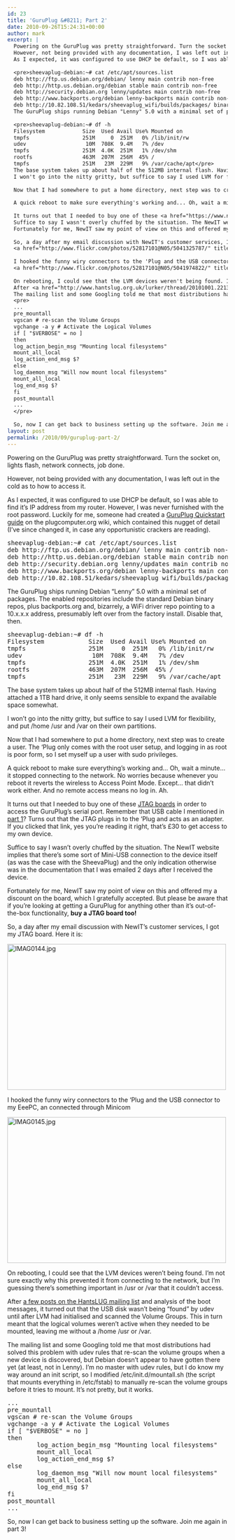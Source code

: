 ```yaml
---
id: 23
title: 'GuruPlug &#8211; Part 2'
date: 2010-09-26T15:24:31+00:00
author: mark
excerpt: |
  Powering on the GuruPlug was pretty straightforward. Turn the socket on, lights flash, network connects, job done.
  However, not being provided with any documentation, I was left out in the cold as to how to access it.
  As I expected, it was configured to use DHCP be default, so I was able to find it's IP address from my router. However, I was never furnished with the root password. Luckily for me, someone had created a <a href="http://www.plugcomputer.org/plugwiki/index.php/GuruPlug#GuruPlug_Quick_Start_Guide">GuruPlug Quickstart guide</a> on the plugcomputer.org wiki, which contained this nugget of detail (I've since changed it, in case any opportunistic crackers are reading).
  
  <pre>sheevaplug-debian:~# cat /etc/apt/sources.list
  deb http://ftp.us.debian.org/debian/ lenny main contrib non-free
  deb http://http.us.debian.org/debian stable main contrib non-free
  deb http://security.debian.org lenny/updates main contrib non-free
  deb http://www.backports.org/debian lenny-backports main contrib non-free
  deb http://10.82.108.51/kedars/sheevaplug_wifi/builds/packages/ binary/</pre>
  The GuruPlug ships running Debian "Lenny" 5.0 with a minimal set of packages. The enabled repositories include the standard Debian binary repos, plus backports.org and, bizarrely, a WiFi driver repo pointing to a 10.x.x.x address, presumably left over from the factory install. Disable that, then.
  
  <pre>sheevaplug-debian:~# df -h
  Filesystem            Size  Used Avail Use% Mounted on
  tmpfs                 251M     0  251M   0% /lib/init/rw
  udev                   10M  708K  9.4M   7% /dev
  tmpfs                 251M  4.0K  251M   1% /dev/shm
  rootfs                463M  207M  256M  45% /
  tmpfs                 251M   23M  229M   9% /var/cache/apt</pre>
  The base system takes up about half of the 512MB internal flash. Having attached a 1TB hard drive, it only seems sensible to expand the available space somewhat.
  I won't go into the nitty gritty, but suffice to say I used LVM for flexibility, and put /home /usr and /var on their own partitions.
  
  Now that I had somewhere to put a home directory, next step was to create a user. The 'Plug only comes with the root user setup, and logging in as root is poor form, so I set myself up a user with sudo privileges.
  
  A quick reboot to make sure everything's working and... Oh, wait a minute... it stopped connecting to the network. No worries because whenever you reboot it reverts the wireless to Access Point Mode. Except... that didn't work either. And no remote access means no log in. Ah.
  
  It turns out that I needed to buy one of these <a href="https://www.newit.co.uk/shop/proddetail.php?prod=GuruPlug_JTAG">JTAG boards</a> in order to access the GuruPlug's serial port. Remember that USB cable I mentioned in <a href="/index.php?q=node/22">part 1</a>? Turns out that the JTAG plugs in to the 'Plug and acts as an adapter. If you clicked that link, yes you're reading it right, that's £30 to get access to my own device.
  Suffice to say I wasn't overly chuffed by the situation. The NewIT website implies that there's some sort of Mini-USB connection to the device itself (as was the case with the SheevaPlug) and the only indication otherwise was in the documentation that I was emailed 2 days after I received the device.
  Fortunately for me, NewIT saw my point of view on this and offered my a discount on the board, which I gratefully accepted. But please be aware that if you're looking at getting a GuruPlug for anything other than it's out-of-the-box functionality, <strong>buy a JTAG board too!</strong>
  
  So, a day after my email discussion with NewIT's customer services, I got my JTAG board. Here it is:
  <a href="http://www.flickr.com/photos/52817101@N05/5041325787/" title="IMAG0144.jpg by marxjohnson00, on Flickr"><img src="http://farm5.static.flickr.com/4109/5041325787_d2a2d17f3c.jpg" width="500" height="333" alt="IMAG0144.jpg" /></a>
  
  I hooked the funny wiry connectors to the 'Plug and the USB connector to my EeePC, an connected through Minicom
  <a href="http://www.flickr.com/photos/52817101@N05/5041974822/" title="IMAG0145.jpg by marxjohnson00, on Flickr"><img src="http://farm5.static.flickr.com/4087/5041974822_96617dcee6.jpg" width="500" height="333" alt="IMAG0145.jpg" /></a>
  
  On rebooting, I could see that the LVM devices weren't being found. I'm not sure exactly why this prevented it from connecting to the network, but I'm guessing there's something important in /usr or /var that it couldn't access.
  After <a href="http://www.hantslug.org.uk/lurker/thread/20101001.221300.3eac7170.en.html">a few posts on the HantsLUG mailing list</a> and analysis of the boot messages, it turned out that the USB disk wasn't being "found" by udev until after LVM had initialised and scanned the Volume Groups. This in turn meant that the logical volumes weren't active when they needed to be mounted, leaving me without a /home /usr or /var.
  The mailing list and some Googling told me that most distributions had solved this problem with udev rules that re-scan the volume groups when a new device is discovered, but Debian doesn't appear to have gotten there yet (at least, not in Lenny). I'm no master with udev rules, but I do know my way around an init script, so I modified /etc/init.d/mountall.sh (the script that mounts everything in /etc/fstab) to manually re-scan the volume groups before it tries to mount. It's not pretty, but it works.
  <pre>
  ...
  pre_mountall
  vgscan # re-scan the Volume Groups
  vgchange -a y # Activate the Logical Volumes
  if [ "$VERBOSE" = no ]
  then
  log_action_begin_msg "Mounting local filesystems"
  mount_all_local
  log_action_end_msg $?
  else
  log_daemon_msg "Will now mount local filesystems"
  mount_all_local
  log_end_msg $?
  fi
  post_mountall
  ...
  </pre>
  
  So, now I can get back to business setting up the software. Join me again in part 3!
layout: post
permalink: /2010/09/guruplug-part-2/
---
```

Powering on the GuruPlug was pretty straightforward. Turn the socket on, lights flash, network connects, job done.
  
However, not being provided with any documentation, I was left out in the cold as to how to access it.
  
As I expected, it was configured to use DHCP be default, so I was able to find it&#8217;s IP address from my router. However, I was never furnished with the root password. Luckily for me, someone had created a [GuruPlug Quickstart guide](http://www.plugcomputer.org/plugwiki/index.php/GuruPlug#GuruPlug_Quick_Start_Guide) on the plugcomputer.org wiki, which contained this nugget of detail (I&#8217;ve since changed it, in case any opportunistic crackers are reading).

<pre>sheevaplug-debian:~# cat /etc/apt/sources.list
deb http://ftp.us.debian.org/debian/ lenny main contrib non-free
deb http://http.us.debian.org/debian stable main contrib non-free
deb http://security.debian.org lenny/updates main contrib non-free
deb http://www.backports.org/debian lenny-backports main contrib non-free
deb http://10.82.108.51/kedars/sheevaplug_wifi/builds/packages/ binary/</pre>

The GuruPlug ships running Debian &#8220;Lenny&#8221; 5.0 with a minimal set of packages. The enabled repositories include the standard Debian binary repos, plus backports.org and, bizarrely, a WiFi driver repo pointing to a 10.x.x.x address, presumably left over from the factory install. Disable that, then.

<pre>sheevaplug-debian:~# df -h
Filesystem            Size  Used Avail Use% Mounted on
tmpfs                 251M     0  251M   0% /lib/init/rw
udev                   10M  708K  9.4M   7% /dev
tmpfs                 251M  4.0K  251M   1% /dev/shm
rootfs                463M  207M  256M  45% /
tmpfs                 251M   23M  229M   9% /var/cache/apt</pre>

The base system takes up about half of the 512MB internal flash. Having attached a 1TB hard drive, it only seems sensible to expand the available space somewhat.
  
I won&#8217;t go into the nitty gritty, but suffice to say I used LVM for flexibility, and put /home /usr and /var on their own partitions.

Now that I had somewhere to put a home directory, next step was to create a user. The &#8216;Plug only comes with the root user setup, and logging in as root is poor form, so I set myself up a user with sudo privileges.

A quick reboot to make sure everything&#8217;s working and&#8230; Oh, wait a minute&#8230; it stopped connecting to the network. No worries because whenever you reboot it reverts the wireless to Access Point Mode. Except&#8230; that didn&#8217;t work either. And no remote access means no log in. Ah.

It turns out that I needed to buy one of these [JTAG boards](https://www.newit.co.uk/shop/proddetail.php?prod=GuruPlug_JTAG) in order to access the GuruPlug&#8217;s serial port. Remember that USB cable I mentioned in [part 1](/index.php?q=node/22)? Turns out that the JTAG plugs in to the &#8216;Plug and acts as an adapter. If you clicked that link, yes you&#8217;re reading it right, that&#8217;s £30 to get access to my own device.
  
Suffice to say I wasn&#8217;t overly chuffed by the situation. The NewIT website implies that there&#8217;s some sort of Mini-USB connection to the device itself (as was the case with the SheevaPlug) and the only indication otherwise was in the documentation that I was emailed 2 days after I received the device.
  
Fortunately for me, NewIT saw my point of view on this and offered my a discount on the board, which I gratefully accepted. But please be aware that if you&#8217;re looking at getting a GuruPlug for anything other than it&#8217;s out-of-the-box functionality, **buy a JTAG board too!**

So, a day after my email discussion with NewIT&#8217;s customer services, I got my JTAG board. Here it is:
  
[<img src="http://farm5.static.flickr.com/4109/5041325787_d2a2d17f3c.jpg" width="500" height="333" alt="IMAG0144.jpg" />](http://www.flickr.com/photos/52817101@N05/5041325787/ "IMAG0144.jpg by marxjohnson00, on Flickr")

I hooked the funny wiry connectors to the &#8216;Plug and the USB connector to my EeePC, an connected through Minicom
  
[<img src="http://farm5.static.flickr.com/4087/5041974822_96617dcee6.jpg" width="500" height="333" alt="IMAG0145.jpg" />](http://www.flickr.com/photos/52817101@N05/5041974822/ "IMAG0145.jpg by marxjohnson00, on Flickr")

On rebooting, I could see that the LVM devices weren&#8217;t being found. I&#8217;m not sure exactly why this prevented it from connecting to the network, but I&#8217;m guessing there&#8217;s something important in /usr or /var that it couldn&#8217;t access.
  
After [a few posts on the HantsLUG mailing list](http://www.hantslug.org.uk/lurker/thread/20101001.221300.3eac7170.en.html) and analysis of the boot messages, it turned out that the USB disk wasn&#8217;t being &#8220;found&#8221; by udev until after LVM had initialised and scanned the Volume Groups. This in turn meant that the logical volumes weren&#8217;t active when they needed to be mounted, leaving me without a /home /usr or /var.
  
The mailing list and some Googling told me that most distributions had solved this problem with udev rules that re-scan the volume groups when a new device is discovered, but Debian doesn&#8217;t appear to have gotten there yet (at least, not in Lenny). I&#8217;m no master with udev rules, but I do know my way around an init script, so I modified /etc/init.d/mountall.sh (the script that mounts everything in /etc/fstab) to manually re-scan the volume groups before it tries to mount. It&#8217;s not pretty, but it works.

<pre>...
pre_mountall
vgscan # re-scan the Volume Groups
vgchange -a y # Activate the Logical Volumes
if [ "$VERBOSE" = no ]
then
        log_action_begin_msg "Mounting local filesystems"
        mount_all_local
        log_action_end_msg $?
else
        log_daemon_msg "Will now mount local filesystems"
        mount_all_local
        log_end_msg $?
fi
post_mountall
...
</pre>

So, now I can get back to business setting up the software. Join me again in part 3!
